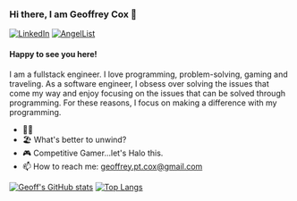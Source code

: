 ### Hi there, I am Geoffrey Cox 👋
[![LinkedIn](https://img.shields.io/badge/linkedin-%230077B5.svg?style=for-the-badge&logo=linkedin&logoColor=white)](https://www.linkedin.com/in/geoffreyptcox/)
[![AngelList](https://img.shields.io/badge/AngelList-%23D4D4D4.svg?style=for-the-badge&logo=AngelList&logoColor=black)](https://angel.co/u/geoffrey-cox-2)

#### Happy to see you here! 
I am a fullstack engineer. I love programming, problem-solving, gaming and traveling.
As a software engineer, I obsess over solving the issues that come my way and enjoy focusing on the issues that can be solved through programming. For these reasons, I focus on making a difference with my programming.

* 👨‍💻
* 🏖️ What's better to unwind?
* 🎮 Competitive Gamer...let's Halo this.
* 📫 How to reach me: geoffrey.pt.cox@gmail.com

[![Geoff's GitHub stats](https://github-readme-stats.vercel.app/api?username=Geoffst3r&include_all_commits=true&count_private=true&hide=stars&hide_border=true)](https://github.com/Geoffst3r/github-readme-stats)
[![Top Langs](https://github-readme-stats.vercel.app/api/top-langs/?username=Geoffst3r&layout=compact&hide_border=true)](https://github.com/Geoffst3r/github-readme-stats)
<!--
**Geoffst3r/Geoffst3r** is a ✨ _special_ ✨ repository because its `README.md` (this file) appears on your GitHub profile.

Here are some ideas to get you started:

- 🔭 I’m currently working on ...
- 🌱 I’m currently learning ...
- 👯 I’m looking to collaborate on ...
- 🤔 I’m looking for help with ...
- 💬 Ask me about ...
- 📫 How to reach me: ...
- 😄 Pronouns: ...
- ⚡ Fun fact: ...
-->

